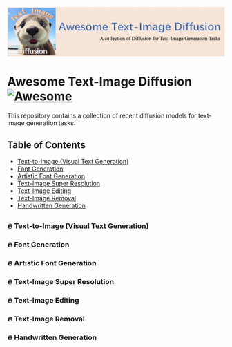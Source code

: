 ![LOGO](imgs/logo.png)
# Awesome Text-Image Diffusion [![Awesome](https://cdn.rawgit.com/sindresorhus/awesome/d7305f38d29fed78fa85652e3a63e154dd8e8829/media/badge.svg)](https://github.com/sindresorhus/awesome)
This repository contains a collection of recent diffusion models for text-image generation tasks.

## Table of Contents
- [Text-to-Image (Visual Text Generation)](#🔥-text-to-image-visual-text-generation)
- [Font Generation](#🔥-font-generation)
- [Artistic Font Generation](#🔥-artistic-font-generation)
- [Text-Image Super Resolution](#🔥-text-image-super-resolution)
- [Text-Image Editing](#🔥-text-image-editing)
- [Text-Image Removal](#🔥-text-image-removal)
- [Handwritten Generation](#🔥-handwritten-generation)
##

### 🔥 Text-to-Image (Visual Text Generation)

### 🔥 Font Generation

### 🔥 Artistic Font Generation

### 🔥 Text-Image Super Resolution

### 🔥 Text-Image Editing

### 🔥 Text-Image Removal

### 🔥 Handwritten Generation